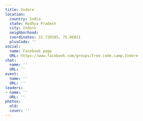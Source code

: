 ```yaml
---
title: Indore
location:
  country: India
  state: Madhya Pradesh
  city: Indore
  neighborhood: 
  coordinates: 22.720385, 75.86821
  plusCode: ''
social:
  name: Facebook page
  URL: https://www.facebook.com/groups/free.code.camp.Indore
chat:
  name: ''
  URL: ''
event:
  name: ''
  URL: ''
leaders:
- name: ''
  URL: ''
photos:
  old: 
  cover: ''
---
```

